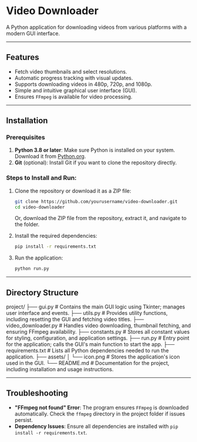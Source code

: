 # Video Downloader

A Python application for downloading videos from various platforms with a modern GUI interface.

---

## Features
- Fetch video thumbnails and select resolutions.
- Automatic progress tracking with visual updates.
- Supports downloading videos in 480p, 720p, and 1080p.
- Simple and intuitive graphical user interface (GUI).
- Ensures `FFmpeg` is available for video processing.

---

## Installation

### Prerequisites
1. **Python 3.8 or later**: Make sure Python is installed on your system. Download it from [Python.org](https://www.python.org/).
2. **Git** (optional): Install Git if you want to clone the repository directly.

### Steps to Install and Run:
1. Clone the repository or download it as a ZIP file:
    ```bash
    git clone https://github.com/yourusername/video-downloader.git
    cd video-downloader
    ```
   Or, download the ZIP file from the repository, extract it, and navigate to the folder.

2. Install the required dependencies:
    ```bash
    pip install -r requirements.txt
    ```

3. Run the application:
    ```bash
    python run.py
    ```

---

## Directory Structure
project/
├── gui.py                # Contains the main GUI logic using Tkinter; manages user interface and events.
├── utils.py              # Provides utility functions, including resetting the GUI and fetching video titles.
├── video_downloader.py   # Handles video downloading, thumbnail fetching, and ensuring FFmpeg availability.
├── constants.py          # Stores all constant values for styling, configuration, and application settings.
├── run.py                # Entry point for the application; calls the GUI's main function to start the app.
├── requirements.txt      # Lists all Python dependencies needed to run the application.
├── assets/
│   └── icon.png          # Stores the application's icon used in the GUI.
└── README.md             # Documentation for the project, including installation and usage instructions.

---

## Troubleshooting
- **"FFmpeg not found" Error**: The program ensures `FFmpeg` is downloaded automatically. Check the `ffmpeg` directory in the project folder if issues persist.
- **Dependency Issues**: Ensure all dependencies are installed with `pip install -r requirements.txt`.
